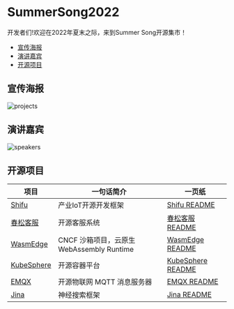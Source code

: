 # SummerSong2022

开发者们!欢迎在2022年夏末之际，来到Summer Song开源集市！

  - [宣传海报](#宣传海报)
  - [演讲嘉宾](#演讲嘉宾)
  - [开源项目](#开源项目)

## 宣传海报
![projects](img/projects.jpeg)

## 演讲嘉宾
![speakers](img/speakers.jpeg)

## 开源项目

| 项目 | 一句话简介 | 一页纸 |
|--|--|--|
| [Shifu](https://github.com/Edgenesis/shifu) | 产业IoT开源开发框架 | [Shifu README](shifu/README.md]) |
| [春松客服](https://www.cskefu.com) | 开源客服系统 | [春松客服 README](春松客服/README.md]) |
| [WasmEdge](https://github.com/WasmEdge/WasmEdge) | CNCF 沙箱项目，云原生 WebAssembly Runtime | [WasmEdge README](wasmedge/README.md]) |
| [KubeSphere](https://github.com/kubesphere) |  开源容器平台 | [KubeSphere README](KubeSphere/README.md]) |
| [EMQX](https://github.com/emqx/emqx) |  开源物联网 MQTT 消息服务器 | [EMQX README](EMQX/README.md]) |
| [Jina](https://github.com/jina-ai/jina) | 神经搜索框架 | [Jina README](https://github.com/jina-ai/jina) |
